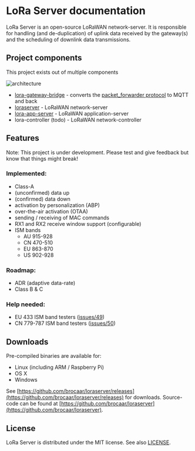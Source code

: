 # LoRa Server documentation

LoRa Server is an open-source LoRaWAN network-server. It is responsible for
handling (and de-duplication) of uplink data received by the gateway(s)
and the scheduling of downlink data transmissions.

## Project components

This project exists out of multiple components

![architecture](https://www.gliffy.com/go/publish/image/11010339/L.png)

* [lora-gateway-bridge](https://docs.loraserver.io/lora-gateway-bridge/) - converts
  the [packet_forwarder protocol](https://github.com/Lora-net/packet_forwarder/blob/master/PROTOCOL.TXT)
  to MQTT and back
* [loraserver](https://docs.loraserver.io/loraserver/) - LoRaWAN network-server
* [lora-app-server](https://docs.loraserver.io/lora-app-server/) - LoRaWAN
  application-server
* lora-controller (todo) - LoRaWAN network-controller

## Features

Note: This project is under development.
Please test and give feedback but know that things might break!

### Implemented:

- Class-A
- (unconfirmed) data up
- (confirmed) data down
- activation by personalization (ABP)
- over-the-air activation (OTAA)
- sending / receiving of MAC commands
- RX1 and RX2 receive window support (configurable)
- ISM bands
	- AU 915-928
	- CN 470-510
	- EU 863-870
	- US 902-928

### Roadmap:

- ADR (adaptive data-rate)
- Class B & C

### Help needed:

-  EU 433 ISM band testers ([issues/49](https://github.com/brocaar/loraserver/issues/49))
-  CN 779-787 ISM band testers ([issues/50](https://github.com/brocaar/loraserver/issues/50))

## Downloads

Pre-compiled binaries are available for:

* Linux (including ARM / Raspberry Pi)
* OS X
* Windows

See [https://github.com/brocaar/loraserver/releases](https://github.com/brocaar/loraserver/releases)
for downloads. Source-code can be found at
[https://github.com/brocaar/loraserver](https://github.com/brocaar/loraserver).

## License

LoRa Server is distributed under the MIT license. See also
[LICENSE](https://github.com/brocaar/loraserver/blob/master/LICENSE).
